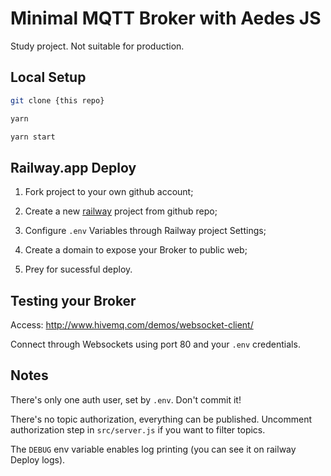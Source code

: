 # Minimal MQTT Broker with Aedes JS

Study project. Not suitable for production.

## Local Setup

```bash
git clone {this repo}

yarn

yarn start
```

## Railway.app Deploy

1. Fork project to your own github account;

2. Create a new [railway](https://railway.app/) project from github repo;

3. Configure `.env` Variables through Railway project Settings;

4. Create a domain to expose your Broker to public web;

5. Prey for sucessful deploy.

## Testing your Broker

Access: http://www.hivemq.com/demos/websocket-client/

Connect through Websockets using port 80 and your `.env` credentials.

## Notes

There's only one auth user, set by `.env`. Don't commit it!

There's no topic authorization, everything can be published. Uncomment authorization step in `src/server.js` if you want to filter topics.

The `DEBUG` env variable enables log printing (you can see it on railway Deploy logs).

